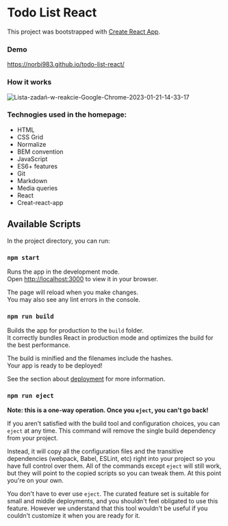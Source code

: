 # Todo List React

This project was bootstrapped with [Create React App](https://github.com/facebook/create-react-app).

### Demo

https://norbi983.github.io/todo-list-react/

### How it works

![Lista-zadań-w-reakcie-Google-Chrome-2023-01-21-14-33-17](https://user-images.githubusercontent.com/114927587/213869867-11fc0c6c-5f49-41a6-8070-a3beeca2896a.gif)

### Technogies used in the homepage:

- HTML
- CSS Grid
- Normalize
- BEM convention
- JavaScript
- ES6+ features
- Git
- Markdown
- Media queries
- React
- Creat-react-app

## Available Scripts

In the project directory, you can run:

### `npm start`

Runs the app in the development mode.\
Open [http://localhost:3000](http://localhost:3000) to view it in your browser.

The page will reload when you make changes.\
You may also see any lint errors in the console.

### `npm run build`

Builds the app for production to the `build` folder.\
It correctly bundles React in production mode and optimizes the build for the best performance.

The build is minified and the filenames include the hashes.\
Your app is ready to be deployed!

See the section about [deployment](https://facebook.github.io/create-react-app/docs/deployment) for more information.

### `npm run eject`

**Note: this is a one-way operation. Once you `eject`, you can't go back!**

If you aren't satisfied with the build tool and configuration choices, you can `eject` at any time. This command will remove the single build dependency from your project.

Instead, it will copy all the configuration files and the transitive dependencies (webpack, Babel, ESLint, etc) right into your project so you have full control over them. All of the commands except `eject` will still work, but they will point to the copied scripts so you can tweak them. At this point you're on your own.

You don't have to ever use `eject`. The curated feature set is suitable for small and middle deployments, and you shouldn't feel obligated to use this feature. However we understand that this tool wouldn't be useful if you couldn't customize it when you are ready for it.

